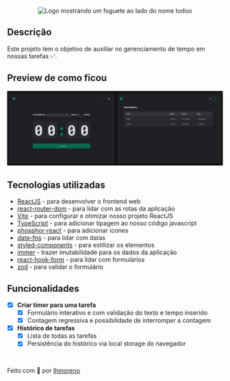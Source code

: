 <div align="center">
  <img src="src/assets/ignite-logo.svg" alt="Logo mostrando um foguete ao lado do nome todoo" />
</div>

## Descrição

Este projeto tem o objetivo de auxiliar no gerenciamento de tempo em nossas tarefas ✅.

## Preview de como ficou

<div align="center">
  <img src=".github/preview.png" alt="Logo mostrando o ignite timer" />
</div>

## Tecnologias utilizadas

- [ReactJS](https://github.com/facebook/react) - para desenvolver o frontend web
- [react-router-dom](https://github.com/remix-run/react-router) - para lidar com as rotas da aplicação
- [Vite](https://github.com/vitejs/vite) - para configurar e otimizar nosso projeto ReactJS
- [TypeScript](https://github.com/microsoft/TypeScript) - para adicionar tipagem ao nosso código javascript
- [phosphor-react](https://github.com/phosphor-icons/react) - para adicionar icones
- [date-fns](https://github.com/date-fns/date-fns) - para lidar com datas
- [styled-components](https://github.com/styled-components/styled-components) - para estilizar os elementos
- [immer](hhttps://github.com/immerjs/immer) - trazer imutabilidade para os dados da aplicação
- [react-hook-form](https://github.com/react-hook-form/react-hook-form) - para lidar com formulários
- [zod](https://github.com/colinhacks/zod) - para validar o formulário

## Funcionalidades

- [x] **Criar timer para uma tarefa**
  - [x] Formulário interativo e com validação do texto e tempo inserido
  - [x] Contagem regressiva e possibilidade de interromper a contagem
- [x] **Histórico de tarefas**
  - [x] Lista de todas as tarefas
  - [x] Persistência do histórico via local storage do navegador

<br />

Feito com 💙 por [lhmoreno](https://github.com/lhmoreno)
